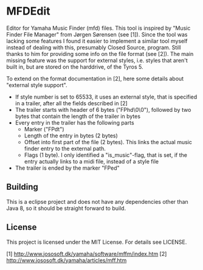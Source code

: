 # MFDEdit
Editor for Yamaha Music Finder (mfd) files. This tool is inspired by "Music Finder File Manager" from Jørgen Sørensen (see [1]). Since the tool was lacking some features I found it easier to implement a similar tool myself instead of dealing with this, presumably Closed Source, program. Still thanks to him for providing some info on the file format (see [2]). The main missing feature was the support for external styles, i.e. styles that aren't built in, but are stored on the harddrive, of the Tyros 5.

To extend on the format documentation in [2], here some details about "external style support".
* If style number is set to 65533, it uses an external style, that is specified in a trailer, after all the fields described in [2]
* The trailer starts with header of 6 bytes ("FPhd\0\0"), followed by two bytes that contain the length of the trailer in bytes
* Every entry in the trailer has the following parts
	* Marker ("FPdt")
	* Length of the entry in bytes (2 bytes)
	* Offset into first part of the file (2 bytes). This links the actual music finder entry to the external path.
	* Flags (1 byte). I only identified a "is_music"-flag, that is set, if the entry actually links to a midi file, instead of a style file
* The trailer is ended by the marker "FPed"

## Building
This is a eclipse project and does not have any dependencies other than Java 8, so it should be straight forward to build.

## License
This project is licensed under the MIT License. For details see LICENSE.

[1] http://www.jososoft.dk/yamaha/software/mffm/index.htm
[2] http://www.jososoft.dk/yamaha/articles/mff.htm

